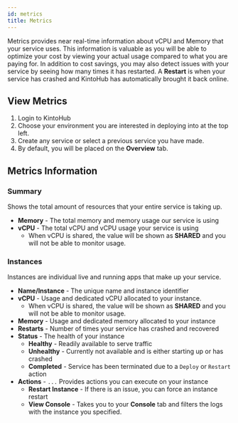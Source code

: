 ```yaml
---
id: metrics
title: Metrics
---
```


Metrics provides near real-time information about vCPU and Memory that your service uses.
This information is valuable as you will be able to optimize your cost by viewing your actual usage compared to what you are paying for.
In addition to cost savings, you may also detect issues with your service by seeing how many times it has restarted.
A **Restart** is when your service has crashed and KintoHub has automatically brought it back online.

## View Metrics

1. Login to KintoHub
2. Choose your environment you are interested in deploying into at the top left.
3. Create any service or select a previous service you have made.
4. By default, you will be placed on the **Overview** tab.

## Metrics Information

### Summary

Shows the total amount of resources that your entire service is taking up.

* **Memory** - The total memory and memory usage our service is using
* **vCPU** - The total vCPU and vCPU usage your service is using 
    * When vCPU is shared, the value will be shown as **SHARED** and you will not be able to monitor usage.

### Instances

Instances are individual live and running apps that make up your service.

* **Name/Instance** - The unique name and instance identifier
* **vCPU** - Usage and dedicated vCPU allocated to your instance.
    * When vCPU is shared, the value will be shown as **SHARED** and you will not be able to monitor usage.
* **Memory** -  Usage and dedicated memory allocated to your instance
* **Restarts** - Number of times your service has crashed and recovered
* **Status** - The health of your instance
    * **Healthy** - Readily available to serve traffic
    * **Unhealthy** - Currently not available and is either starting up or has crashed
    * **Completed** - Service has been terminated due to a `Deploy` or `Restart` action
* **Actions** - `...` Provides actions you can execute on your instance
    * **Restart Instance** - If there is an issue, you can force an instance restart
    * **View Console** - Takes you to your **Console** tab and filters the logs with the instance you specified. 
